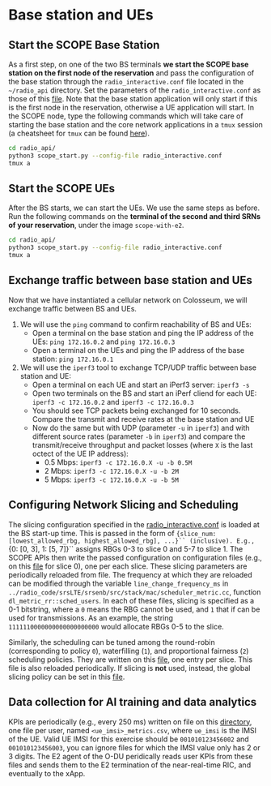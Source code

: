# Base station and UEs

## Start the SCOPE Base Station

As a first step, on one of the two BS terminals **we start the SCOPE base station on the first node of the reservation** and pass the configuration of the base station through the `radio_interactive.conf` file located in the `~/radio_api` directory. Set the parameters of the `radio_interactive.conf` as those of this [file](radio_interactive.conf). Note that the base station application will only start if this is the first node in the reservation, otherwise a UE application will start. In the SCOPE node, type the following commands which will take care of starting the base station and the core network applications in a `tmux` session (a cheatsheet for `tmux` can be found [here](https://www.stationx.net/tmux-cheat-sheet/)).

```bash
cd radio_api/
python3 scope_start.py --config-file radio_interactive.conf
tmux a
```


## Start the SCOPE UEs

After the BS starts, we can start the UEs. We use the same steps as before. Run the following commands on the **terminal of the second and third SRNs of your reservation**, under the image `scope-with-e2`.

```bash
cd radio_api/
python3 scope_start.py --config-file radio_interactive.conf
tmux a
```

## Exchange traffic between base station and UEs

Now that we have instantiated a cellular network on Colosseum, we will exchange traffic between BS and UEs.

1. We will use the `ping` command to confirm reachability of BS and UEs:
    - Open a terminal on the base station and ping the IP address of the UEs: `ping 172.16.0.2` and `ping 172.16.0.3`
    - Open a terminal on the UEs and ping the IP address of the base station: `ping 172.16.0.1`
2. We will use the `iperf3` tool to exchange TCP/UDP traffic between base station and UE:
    - Open a terminal on each UE and start an iPerf3 server: `iperf3 -s`
    - Open two terminals on the BS and start an iPerf cliend for each UE: `iperf3 -c 172.16.0.2` and `iperf3 -c 172.16.0.3`
    - You should see TCP packets being exchanged for 10 seconds. Compare the transmit and receive rates at the base station and UE
    - Now do the same but with UDP (parameter `-u` in `iperf3`) and with different source rates (parameter `-b` in `iperf3`) and compare the transmit/receive throughput and packet losses (where `X` is the last octect of the UE IP address):
        - 0.5 Mbps: `iperf3 -c 172.16.0.X -u -b 0.5M`
        - 2 Mbps: `iperf3 -c 172.16.0.X -u -b 2M`
        - 5 Mbps: `iperf3 -c 172.16.0.X -u -b 5M`


## Configuring Network Slicing and Scheduling

The slicing configuration specified in the [radio_interactive.conf](radio_interactive.conf) is loaded at the BS start-up time. This is passed in the form of `{slice_num: [lowest_allowed_rbg, highest_allowed_rbg], ...}`` (inclusive). E.g., `{0: [0, 3], 1: [5, 7]}`` assigns RBGs 0-3 to slice 0 and 5-7 to slice 1. The SCOPE APIs then write the passed configuration on configuration files (e.g., on this [file](https://github.com/wineslab/colosseum-scope/blob/main/radio_code/scope_config/slicing/slice_allocation_mask_tenant_0.txt) for slice 0), one per each slice. These slicing parameters are periodically reloaded from file. The frequency at which they are reloaded can be modified through the variable `line_change_frequency_ms` in `../radio_code/srsLTE/srsenb/src/stack/mac/scheduler_metric.cc`, function `dl_metric_rr::sched_users`. In each of these files, slicing is specified as a 0-1 bitstring, where a `0` means the RBG cannot be used, and `1` that if can be used for transmissions. As an example, the string `1111110000000000000000000` would allocate RBGs 0-5 to the slice.

Similarly, the scheduling can be tuned among the round-robin (corresponding to policy `0`), waterfilling (`1`), and proportional fairness (`2`) scheduling policies. They are written on this [file](https://github.com/wineslab/colosseum-scope/blob/main/radio_code/scope_config/slicing/slice_scheduling_policy.txt), one entry per slice. This file is also reloaded periodically. If slicing is **not** used, instead, the global slicing policy can be set in this [file](https://github.com/wineslab/colosseum-scope/blob/main/radio_code/scope_config/scope_cfg.txt).


## Data collection for AI training and data analytics

KPIs are periodically (e.g., every 250 ms) written on file on this [directory](https://github.com/wineslab/colosseum-scope/tree/main/radio_code/scope_config/metrics/csv), one file per user, named `<ue_imsi>_metrics.csv`, where `ue_imsi` is the IMSI of the UE. Valid UE IMSI for this exercise should be `001010123456002` and `001010123456003`, you can ignore files for which the IMSI value only has 2 or 3 digits. The E2 agent of the O-DU peridically reads user KPIs from these files and sends them to the E2 termination of the near-real-time RIC, and eventually to the xApp.

